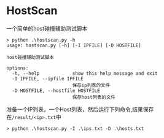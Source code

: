 # HostScan
一个简单的host碰撞辅助测试脚本
```
> python .\hostscan.py -h
usage: hostscan.py [-h] [-I IPFILE] [-D HOSTFILE]

host碰撞辅助测试脚本

options:
  -h, --help            show this help message and exit
  -I IPFILE, --ipfile IPFILE
                        保存ip列表的文件
  -D HOSTFILE, --hostfile HOSTFILE
                        保存host列表的文件
```

准备一个IP列表，一个Host列表，然后运行下列命令,结果保存在`/result/<ip>.txt`中

```
> python .\hostscan.py -I .\ips.txt -D .\hosts.txt                 
```
